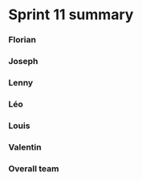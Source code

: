 Sprint 11 summary
================

### Florian

### Joseph

### Lenny

### Léo

### Louis

### Valentin

### Overall team
